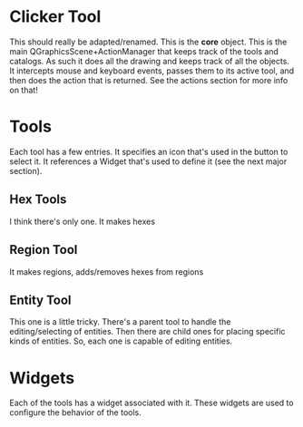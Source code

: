 # Clicker Tool

This should really be adapted/renamed. This is the **core** object.
This is the main QGraphicsScene+ActionManager that keeps track of the tools and catalogs.
As such it does all the drawing and keeps track of all the objects. 
It intercepts mouse and keyboard events, passes them to its active tool, and then does the action that is returned. 
See the actions section for more info on that! 

# Tools

Each tool has a few entries. It specifies an icon that's used in the button to select it.
It references a Widget that's used to define it (see the next major section).

## Hex Tools

I think there's only one. It makes hexes 

## Region Tool

It makes regions, adds/removes hexes from regions 

## Entity Tool

This one is a little tricky. 
There's a parent tool to handle the editing/selecting of entities. 
Then there are child ones for placing specific kinds of entities. 
So, each one is capable of editing entities. 

# Widgets 

Each of the tools has a widget associated with it. 
These widgets are used to configure the behavior of the tools. 